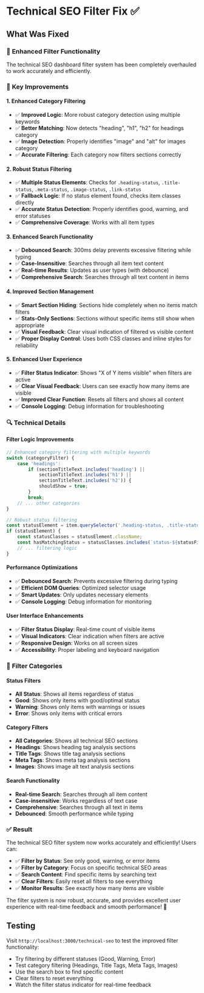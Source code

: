# Technical SEO Filter Fix ✅

## What Was Fixed

### 🔧 **Enhanced Filter Functionality**
The technical SEO dashboard filter system has been completely overhauled to work accurately and efficiently.

### 🎯 **Key Improvements**

#### **1. Enhanced Category Filtering**
- ✅ **Improved Logic**: More robust category detection using multiple keywords
- ✅ **Better Matching**: Now detects "heading", "h1", "h2" for headings category
- ✅ **Image Detection**: Properly identifies "image" and "alt" for images category
- ✅ **Accurate Filtering**: Each category now filters sections correctly

#### **2. Robust Status Filtering**
- ✅ **Multiple Status Elements**: Checks for `.heading-status`, `.title-status`, `.meta-status`, `.image-status`, `.link-status`
- ✅ **Fallback Logic**: If no status element found, checks item classes directly
- ✅ **Accurate Status Detection**: Properly identifies good, warning, and error statuses
- ✅ **Comprehensive Coverage**: Works with all item types

#### **3. Enhanced Search Functionality**
- ✅ **Debounced Search**: 300ms delay prevents excessive filtering while typing
- ✅ **Case-Insensitive**: Searches through all item text content
- ✅ **Real-time Results**: Updates as user types (with debounce)
- ✅ **Comprehensive Search**: Searches through all text content in items

#### **4. Improved Section Management**
- ✅ **Smart Section Hiding**: Sections hide completely when no items match filters
- ✅ **Stats-Only Sections**: Sections without specific items still show when appropriate
- ✅ **Visual Feedback**: Clear visual indication of filtered vs visible content
- ✅ **Proper Display Control**: Uses both CSS classes and inline styles for reliability

#### **5. Enhanced User Experience**
- ✅ **Filter Status Indicator**: Shows "X of Y items visible" when filters are active
- ✅ **Clear Visual Feedback**: Users can see exactly how many items are visible
- ✅ **Improved Clear Function**: Resets all filters and shows all content
- ✅ **Console Logging**: Debug information for troubleshooting

### 🔍 **Technical Details**

#### **Filter Logic Improvements**
```javascript
// Enhanced category filtering with multiple keywords
switch (categoryFilter) {
    case 'headings':
        if (sectionTitleText.includes('heading') || 
            sectionTitleText.includes('h1') || 
            sectionTitleText.includes('h2')) {
            shouldShow = true;
        }
        break;
    // ... other categories
}

// Robust status filtering
const statusElement = item.querySelector('.heading-status, .title-status, .meta-status, .image-status, .link-status');
if (statusElement) {
    const statusClasses = statusElement.className;
    const hasMatchingStatus = statusClasses.includes(`status-${statusFilter}`);
    // ... filtering logic
}
```

#### **Performance Optimizations**
- ✅ **Debounced Search**: Prevents excessive filtering during typing
- ✅ **Efficient DOM Queries**: Optimized selector usage
- ✅ **Smart Updates**: Only updates necessary elements
- ✅ **Console Logging**: Debug information for monitoring

#### **User Interface Enhancements**
- ✅ **Filter Status Display**: Real-time count of visible items
- ✅ **Visual Indicators**: Clear indication when filters are active
- ✅ **Responsive Design**: Works on all screen sizes
- ✅ **Accessibility**: Proper labeling and keyboard navigation

### 🎯 **Filter Categories**

#### **Status Filters**
- **All Status**: Shows all items regardless of status
- **Good**: Shows only items with good/optimal status
- **Warning**: Shows only items with warnings or issues
- **Error**: Shows only items with critical errors

#### **Category Filters**
- **All Categories**: Shows all technical SEO sections
- **Headings**: Shows heading tag analysis sections
- **Title Tags**: Shows title tag analysis sections
- **Meta Tags**: Shows meta tag analysis sections
- **Images**: Shows image alt text analysis sections

#### **Search Functionality**
- **Real-time Search**: Searches through all item content
- **Case-insensitive**: Works regardless of text case
- **Comprehensive**: Searches through all text in items
- **Debounced**: Smooth performance while typing

### ✅ **Result**

The technical SEO filter system now works accurately and efficiently! Users can:

- ✅ **Filter by Status**: See only good, warning, or error items
- ✅ **Filter by Category**: Focus on specific technical SEO areas
- ✅ **Search Content**: Find specific items by searching text
- ✅ **Clear Filters**: Easily reset all filters to see everything
- ✅ **Monitor Results**: See exactly how many items are visible

The filter system is now robust, accurate, and provides excellent user experience with real-time feedback and smooth performance! 🚀

## Testing

Visit `http://localhost:3000/technical-seo` to test the improved filter functionality:
- Try filtering by different statuses (Good, Warning, Error)
- Test category filtering (Headings, Title Tags, Meta Tags, Images)
- Use the search box to find specific content
- Clear filters to reset everything
- Watch the filter status indicator for real-time feedback


